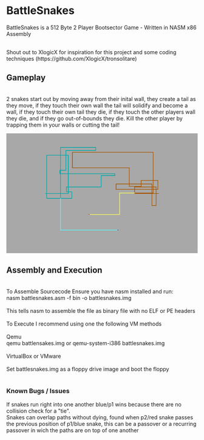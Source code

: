 # BattleSnakes
BattleSnakes is a 512 Byte 2 Player Bootsector Game - Written in NASM x86 Assembly

<br>
Shout out to XlogicX for inspiration for this project and some coding techniques (https://github.com/XlogicX/tronsolitare)
<br>

<h2>Gameplay</h2><br>
2 snakes start out by moving away from their inital wall, they create a tail as they move, if they touch their own wall the tail will solidify and become a wall, if they touch their own tail they die, if they touch the other players wall they die, and if they go out-of-bounds they die. Kill the other player by trapping them in your walls or cutting the tail!<br>

![image of gameplay](https://github.com/darkvoxels/battlesnakes/blob/master/BattleSnakes.png)<br>

<h2>Assembly and Execution</h2><br>
To Assemble Sourcecode Ensure you have nasm installed and run:<br>
nasm battlesnakes.asm -f bin -o battlesnakes.img<br>
<br>
This tells nasm to assemble the file as binary file with no ELF or PE headers<br>
<br>
To Execute I recommend using one the following VM methods<br>
<br>
Qemu<br>
qemu battlensakes.img or qemu-system-i386 battlesnakes.img<br>
<br>
VirtualBox or VMware<br>
<br>
Set battlesnakes.img as a floppy drive image and boot the floppy<br>
<br>

<h3>Known Bugs / Issues</h3>
If snakes run right into one another blue/p1 wins because there are no collision check for a "tie".<br>
Snakes can overlap paths without dying, found when p2/red snake passes the previous position of p1/blue snake, this can be a passover or a recurring passover in wich the paths are on top of one another<br>
